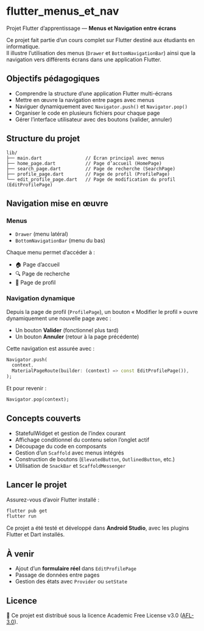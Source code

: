 
# flutter_menus_et_nav

Projet Flutter d’apprentissage — **Menus et Navigation entre écrans**

Ce projet fait partie d’un cours complet sur Flutter destiné aux étudiants en informatique.  
Il illustre l’utilisation des menus (`Drawer` et `BottomNavigationBar`) ainsi que la navigation vers différents écrans dans une application Flutter.


## Objectifs pédagogiques

- Comprendre la structure d’une application Flutter multi-écrans
- Mettre en œuvre la navigation entre pages avec menus
- Naviguer dynamiquement avec `Navigator.push()` et `Navigator.pop()`
- Organiser le code en plusieurs fichiers pour chaque page
- Gérer l’interface utilisateur avec des boutons (valider, annuler)


## Structure du projet

```
lib/
├── main.dart                // Écran principal avec menus
├── home_page.dart           // Page d’accueil (HomePage)
├── search_page.dart         // Page de recherche (SearchPage)
├── profile_page.dart        // Page de profil (ProfilePage)
└── edit_profile_page.dart   // Page de modification du profil (EditProfilePage)
```


## Navigation mise en œuvre

### Menus

- `Drawer` (menu latéral)
- `BottomNavigationBar` (menu du bas)

Chaque menu permet d’accéder à :
- 🏠 Page d’accueil
- 🔍 Page de recherche
- 👤 Page de profil

### Navigation dynamique

Depuis la page de profil (`ProfilePage`), un bouton « Modifier le profil » ouvre dynamiquement une nouvelle page avec :

- Un bouton **Valider** (fonctionnel plus tard)
- Un bouton **Annuler** (retour à la page précédente)

Cette navigation est assurée avec :

```dart
Navigator.push(
  context,
  MaterialPageRoute(builder: (context) => const EditProfilePage()),
);
```

Et pour revenir :

```dart
Navigator.pop(context);
```


## Concepts couverts

- StatefulWidget et gestion de l’index courant
- Affichage conditionnel du contenu selon l’onglet actif
- Découpage du code en composants
- Gestion d’un `Scaffold` avec menus intégrés
- Construction de boutons (`ElevatedButton`, `OutlinedButton`, etc.)
- Utilisation de `SnackBar` et `ScaffoldMessenger`


## Lancer le projet

Assurez-vous d’avoir Flutter installé :

```bash
flutter pub get
flutter run
```

Ce projet a été testé et développé dans **Android Studio**, avec les plugins Flutter et Dart installés.

## À venir

- Ajout d’un **formulaire réel** dans `EditProfilePage`
- Passage de données entre pages
- Gestion des états avec `Provider` ou `setState`


## Licence

📄 Ce projet est distribué sous la licence Academic Free License v3.0 ([AFL-3.0](https://opensource.org/licenses/AFL-3.0)).
